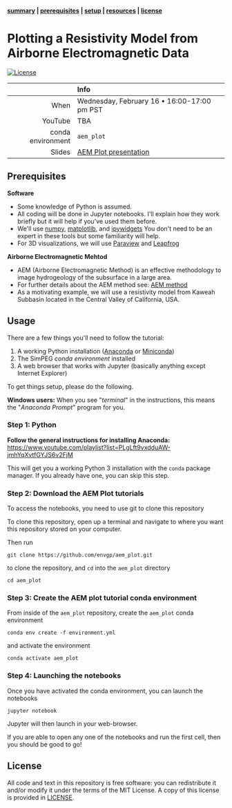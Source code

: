 **[summary](#summary) | [prerequisites](#prerequisites) | [setup](#setup) | [resources](#resources) | [license](#license)**

# Plotting a Resistivity Model from Airborne Electromagnetic Data

[![License](https://img.shields.io/github/license/simpeg/transform-2021-simpeg.svg)](https://github.com/simpeg/transform-2021-simpeg/blob/master/LICENSE)

|         | Info |
|--------:|:-----|
| When    | Wednesday, February 16 • 16:00-17:00 pm PST |
| YouTube | TBA |
| conda environment  | `aem_plot` |
| Slides  | [AEM Plot presentation](https://bit.ly/aem_plot_slides) |


## Prerequisites

**Software**

* Some knowledge of Python is assumed.
* All coding will be done in Jupyter notebooks. I'll explain how they work
  briefly but it will help if you've used them before.
* We'll use [numpy](https://numpy.org/), [matplotlib](https://matplotlib.org/), and
  [ipywidgets](https://ipywidgets.readthedocs.io/)
  You don't need to be an expert in these tools but some familiarity will help.
* For 3D visualizations, we will use [Paraview](https://www.paraview.org/) and [Leapfrog](https://www.seequent.com/products-solutions/leapfrog-geo/)

**Airborne Electromagnetic Mehtod**
* AEM (Airborne Electromagnetic Method) is an effective methodology to image hydrogeology of the subsurface in a large area. 
* For further details about the AEM method see: [AEM method](https://em.geosci.xyz/content/geophysical_surveys/airborne_tdem/index.html)
* As a motivating example, we will use a resistivity model from Kaweah Subbasin located in the Central Valley of California, USA. 

## Usage

There are a few things you'll need to follow the tutorial:

1. A working Python installation ([Anaconda](https://www.anaconda.com/products/individual) or [Miniconda](https://docs.conda.io/en/latest/miniconda.html))
2. The SimPEG *conda environment* installed
3. A web browser that works with Jupyter
   (basically anything except Internet Explorer)

To get things setup, please do the following.

**Windows users:** When you see "*terminal*" in the instructions,
this means the "*Anaconda Prompt*" program for you.

### Step 1: Python

**Follow the general instructions for installing Anaconda:** https://www.youtube.com/playlist?list=PLgLft9vxdduAW-jmhYqXvtfGYJS6v2FjM

This will get you a working Python 3 installation with the `conda` package
manager. If you already have one, you can skip this step.

### Step 2: Download the AEM Plot tutorials

To access the notebooks, you need to use git to clone this repository

To clone this repository, open up a terminal and navigate to where you want this repository stored on your computer.

Then run
```
git clone https://github.com/envgp/aem_plot.git
```
to clone the repository, and `cd` into the `aem_plot` directory
```
cd aem_plot
```

### Step 3: Create the AEM plot tutorial conda environment

From inside of the `aem_plot` repository, create the `aem_plot` conda environment
```
conda env create -f environment.yml
```
and activate the environment
```
conda activate aem_plot
```

### Step 4: Launching the notebooks

Once you have activated the conda environment, you can launch the notebooks
```
jupyter notebook
```
Jupyter will then launch in your web-browser.

If you are able to open any one of the notebooks and run the first cell, then you should be good to go!

## License

All code and text in this repository is free software: you can redistribute it and/or
modify it under the terms of the MIT License.
A copy of this license is provided in [LICENSE](LICENSE).
